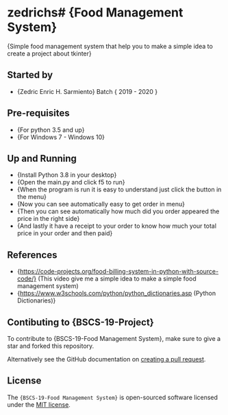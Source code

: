 # zedrichs# {Food Management System}

{Simple food management system that help you to make a simple idea to create a project about tkinter}

## Started by
- {Zedric Enric H. Sarmiento} Batch { 2019 - 2020 }

## Pre-requisites
- {For python 3.5 and up}
- {For Windows 7 - Windows 10}

## Up and Running
- {Install Python 3.8 in your desktop}
- {Open the main.py and click f5 to run}
- {When the program is run it is easy to understand just click the button in the menu}
- {Now you can see automatically easy to get order in menu}
- {Then you can see automatically how much did you order appeared the price in the right side}
- {And lastly it have a receipt to your order to know how much your total price in your order and then paid}


## References
- {https://code-projects.org/food-billing-system-in-python-with-source-code/} (This video give me a simple idea to make a simple food management system)
- {https://www.w3schools.com/python/python_dictionaries.asp (Python Dictionaries)}

## Contibuting to {BSCS-19-Project}
To contribute to {BSCS-19-Food Management System}, make sure to give a star and forked this repository.

Alternatively see the GitHub documentation on [creating a pull request](https://help.github.com/en/github/collaborating-with-issues-and-pull-requests/creating-a-pull-request).

## License
The `{BSCS-19-Food Management System}` is open-sourced software licensed under the [MIT license](http://opensource.org/licenses/MIT).

